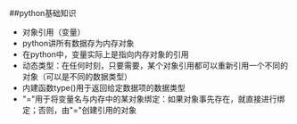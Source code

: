 ##python基础知识
- 对象引用（变量）
 - python讲所有数据存为内存对象
 - 在python中，变量实际上是指向内存对象的引用
 - 动态类型：在任何时刻，只要需要，某个对象引用都可以重新引用一个不同的对象（可以是不同的数据类型）
 - 内建函数type()用于返回给定数据项的数据类型
 - "="用于将变量名与内存中的某对象绑定：如果对象事先存在，就直接进行绑定；否则，由"="创建引用的对象
